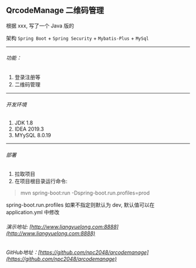 ## QrcodeManage 二维码管理

根据 xxx, 写了一个 Java 版的

架构 `Spring Boot` + `Spring Security` + `Mybatis-Plus` + `MySql`

***
###### 功能：

1. 登录注册等
2. 二维码管理

***
###### 开发环境

1. JDK 1.8
2. IDEA 2019.3
3. MYySQL 8.0.19

***
###### 部署

1. 拉取项目
2. 在项目根目录运行命令:
> mvn spring-boot:run -Dspring-boot.run.profiles=prod

spring-boot.run.profiles 如果不指定则默认为 dev, 默认值可以在 application.yml 中修改 

###### 演示地址: [http://www.liangyuelong.com:8888](http://www.liangyuelong.com:8888)

###### GitHub地址：[https://github.com/npc2048/qrcodemanage](https://github.com/npc2048/qrcodemanage)
